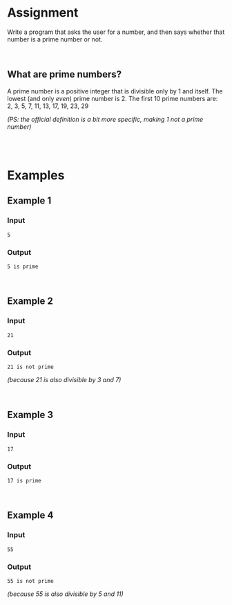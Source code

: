 # <b>Assignment</b>
Write a program that asks the user for a number, and then says whether that number is a prime number or not.

<br>

## What are prime numbers?
A prime number is a positive integer that is divisible only by 1 and itself. The lowest (and only <i>even</i>) prime number is 2. The first 10 prime numbers are:
    2, 3, 5, 7, 11, 13, 17, 19, 23, 29

<i>(PS: the official definition is a bit more specific, making 1 not a prime number)</i>
 
 <br>
 <br>
 
# <b>Examples</b>
## Example 1
### Input
```console?lang=python
5
```

### Output
```console?lang=python
5 is prime
```

<br>

## Example 2
### Input
```console?lang=python
21
```

### Output
```console?lang=python
21 is not prime
```
<i>(because 21 is also divisible by 3 and 7)</i>

<br>

## Example 3
### Input
```console?lang=python
17
```

### Output
```console?lang=python
17 is prime
```

<br>

## Example 4
### Input
```console?lang=python
55
```

### Output
```console?lang=python
55 is not prime
```
<i>(because 55 is also divisible by 5 and 11)</i>